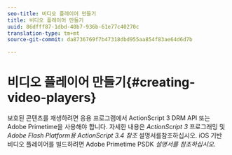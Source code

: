 ```yaml
---
seo-title: 비디오 플레이어 만들기
title: 비디오 플레이어 만들기
uuid: 86dfff87-1dbd-40b7-936b-61e77c40270c
translation-type: tm+mt
source-git-commit: da8736769f7b47318dbd955aa854f83ae64d6d7b

---
```



# 비디오 플레이어 만들기{#creating-video-players}

보호된 콘텐츠를 재생하려면 응용 프로그램에서 ActionScript 3 DRM API 또는 Adobe Primetime을 사용해야 합니다. 자세한 내용은 *ActionScript 3* 프로그래밍 및 *Adobe Flash Platform용 ActionScript 3.4 참조* 설명서를참조하십시오. iOS 기반 비디오 플레이어를 빌드하려면 Adobe Primetime PSDK *설명서를 참조하십시오*.
